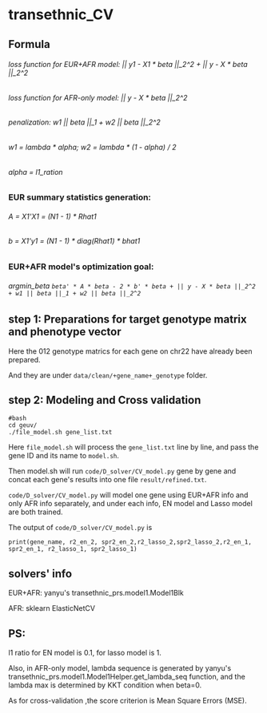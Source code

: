 # transethnic_CV

## Formula
###### loss function for EUR+AFR model:  || y1 - X1 * beta ||_2^2 +  || y - X * beta ||_2^2 
###### loss function for AFR-only model:   || y - X * beta ||_2^2 
###### penalization:  w1 || beta ||_1 + w2 || beta ||_2^2
###### w1 = lambda * alpha; w2 = lambda * (1 - alpha) / 2
###### alpha = l1_ration
### EUR summary statistics generation: 
###### A = X1'X1 = (N1 - 1) * Rhat1 
###### b = X1'y1 = (N1 - 1) * diag(Rhat1) * bhat1
### EUR+AFR model's optimization goal: 
###### argmin_beta `beta' * A * beta - 2 * b' * beta + || y - X * beta ||_2^2 + w1 || beta ||_1 + w2 || beta ||_2^2`


## step 1: Preparations for target genotype matrix and phenotype vector
Here the 012 genotype matrics for each gene on chr22 have already been prepared. 

And they are under `data/clean/+gene_name+_genotype` folder.

## step 2: Modeling and Cross validation

```
#bash
cd geuv/
./file_model.sh gene_list.txt
```

Here `file_model.sh` will process the `gene_list.txt` line by line, and pass the gene ID and its name to `model.sh`. 

Then model.sh will run `code/D_solver/CV_model.py` gene by gene and concat each gene's results into one file `result/refined.txt`.

`code/D_solver/CV_model.py` will model one gene using EUR+AFR info and only AFR info separately, and under each info, EN model and Lasso model are both trained.

The output of `code/D_solver/CV_model.py` is 

```
print(gene_name, r2_en_2, spr2_en_2,r2_lasso_2,spr2_lasso_2,r2_en_1, spr2_en_1, r2_lasso_1, spr2_lasso_1)
```

## solvers' info
EUR+AFR: yanyu's transethnic_prs.model1.Model1Blk

AFR: sklearn ElasticNetCV

## PS:
l1 ratio for EN model is 0.1, for lasso model is 1.

Also, in AFR-only model, lambda sequence is generated by yanyu's transethnic_prs.model1.Model1Helper.get_lambda_seq function, and the lambda max is determined by KKT condition when beta=0.

As for cross-validation ,the score criterion is Mean Square Errors (MSE).
